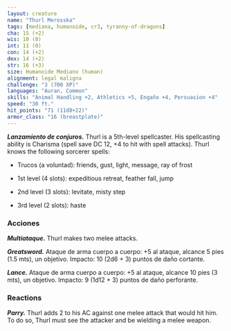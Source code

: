 ```yaml
---
layout: creature
name: "Thurl Merosska"
tags: [mediana, humanoide, cr3, tyranny-of-dragons]
cha: 15 (+2)
wis: 10 (0)
int: 11 (0)
con: 14 (+2)
dex: 14 (+2)
str: 16 (+3)
size: Humanoide Mediano (human)
alignment: legal maligna
challenge: "3 (700 XP)"
languages: "Auran, Common"
skills: "Animal Handling +2, Athletics +5, Engaño +4, Persuasion +4"
speed: "30 ft."
hit_points: "71 (11d8+22)"
armor_class: "16 (breastplate)"
---
```


***Lanzamiento de conjuros.*** Thurl is a 5th-level spellcaster. His spellcasting ability is Charisma (spell save DC 12, +4 to hit with spell attacks). Thurl knows the following sorcerer spells:

* Trucos (a voluntad): friends, gust, light, message, ray of frost

* 1st level (4 slots): expeditious retreat, feather fall, jump

* 2nd level (3 slots): levitate, misty step

* 3rd level (2 slots): haste

### Acciones

***Multiataque.*** Thurl makes two melee attacks.

***Greatsword.*** Ataque de arma cuerpo a cuerpo: +5 al ataque, alcance 5 pies (1.5 mts), un objetivo. Impacto: 10 (2d6 + 3) puntos de daño cortante.

***Lance.*** Ataque de arma cuerpo a cuerpo: +5 al ataque, alcance 10 pies (3 mts), un objetivo. Impacto: 9 (1d12 + 3) puntos de daño perforante.

### Reactions

***Parry.*** Thurl adds 2 to his AC against one melee attack that would hit him. To do so, Thurl must see the attacker and be wielding a melee weapon.